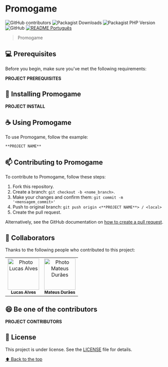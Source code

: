 # Promogame

![GitHub contributors](https://img.shields.io/github/contributors/c0destep/promogame?style=for-the-badge)
![Packagist Downloads](https://img.shields.io/packagist/dm/c0destep/promogame?style=for-the-badge)
![Packagist PHP Version](https://img.shields.io/packagist/dependency-v/c0destep/promogame/php?label=PHP&logo=PHP&style=for-the-badge)
![GitHub](https://img.shields.io/github/license/c0destep/promogame?style=for-the-badge)
[![README Português](https://img.shields.io/badge/LANGUAGE-Português-blue?style=for-the-badge)](https://github.com/c0destep/promogame/blob/main/README.md)

<!-- <img src="" alt=""> -->

> Promogame

## 💻 Prerequisites

Before you begin, make sure you've met the following requirements:

**PROJECT PREREQUISITES**

## 🚀 Installing Promogame

**PROJECT INSTALL**

## ☕ Using Promogame

To use Promogame, follow the example:

```
**PROJECT NAME**
```

## 📫 Contributing to Promogame

To contribute to Promogame, follow these steps:

1. Fork this repository.
2. Create a branch: `git checkout -b <nome_branch>`.
3. Make your changes and confirm them: `git commit -m '<mensagem_commit>'`
4. Push to original branch: `git push origin <**PROJECT NAME**> / <local>`
5. Create the pull request.

Alternatively, see the GitHub documentation
on [how to create a pull request](https://help.github.com/en/github/collaborating-with-issues-and-pull-requests/creating-a-pull-request).

## 🤝 Collaborators

Thanks to the following people who contributed to this project:

<table>
  <tr>
    <td align="center">
      <a href="#">
        <img src="https://avatars.githubusercontent.com/u/65411044" width="100px;" alt="Photo Lucas Alves"/><br>
        <sub>
          <b>Lucas Alves</b>
        </sub>
      </a>
    </td>
    <td align="center">
      <a href="#">
        <img src="https://avatars.githubusercontent.com/u/72138403" width="100px;" alt="Photo Mateus Durães"/><br>
        <sub>
          <b>Mateus Durães</b>
        </sub>
      </a>
    </td>
  </tr>
</table>

## 😄 Be one of the contributors

**PROJECT CONTRIBUTORS**

## 📝 License

This project is under license. See the [LICENSE](LICENSE.txt) file for details.

[⬆ Back to the top](#Promogame)